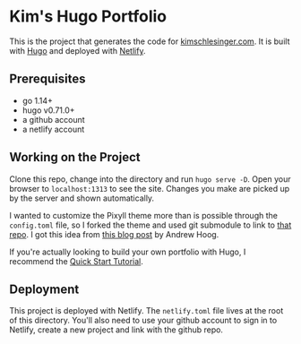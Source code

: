 # Kim's Hugo Portfolio 

This is the project that generates the code for [kimschlesinger.com](https://kimschlesinger.com/). It is built with [Hugo](https://gohugo.io/) and deployed with [Netlify](https://www.netlify.com/). 

## Prerequisites

  - go 1.14+
  - hugo v0.71.0+ 
  - a github account 
  - a netlify account 

## Working on the Project 

Clone this repo, change into the directory and run `hugo serve -D`. Open your browser to `localhost:1313` to see the site. Changes you make are picked up by the server and shown automatically. 

I wanted to customize the Pixyll theme more than is possible through the `config.toml` file, so I forked the theme and used git submodule to link to [that repo](https://github.com/kimschles/hugo-theme-pixyll). I got this idea from [this blog post](https://www.andrewhoog.com/post/git-submodule-for-hugo-themes/) by Andrew Hoog. 

If you're actually looking to build your own portfolio with Hugo, I recommend the [Quick Start Tutorial](https://gohugo.io/getting-started/quick-start/). 

## Deployment

This project is deployed with Netlify. The `netlify.toml` file lives at the root of this directory. You'll also need to use your github account to sign in to Netlify, create a new project and link with the github repo.


